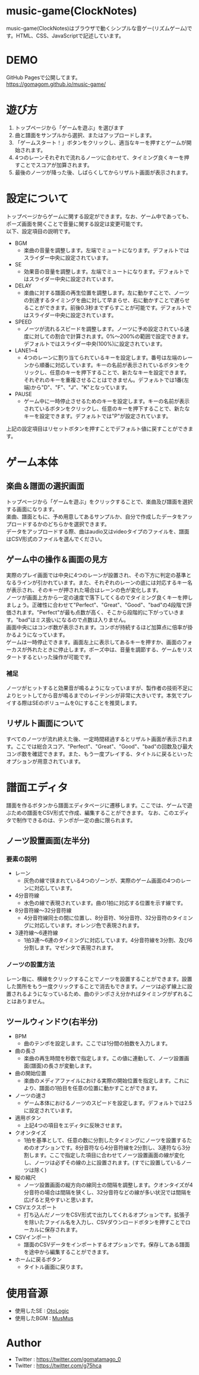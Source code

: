 # music-game(ClockNotes)

music-game(ClockNotes)はブラウザで動くシンプルな音ゲー(リズムゲーム)です。HTML、CSS、JavaScriptで記述しています。

# DEMO

GitHub Pagesで公開してます。  
<https://gomagom.github.io/music-game/>

# 遊び方

1. トップページから「ゲームを遊ぶ」を選びます
1. 曲と譜面をサンプルから選択、またはアップロードします。
1. 「ゲームスタート！」ボタンをクリックし、適当なキーを押すとゲームが開始されます。
1. 4つのレーンそれぞれで流れるノーツに合わせて、タイミング良くキーを押すことでスコアが加算されます。
1. 最後のノーツが降った後、しばらくしてからリザルト画面が表示されます。

# 設定について

トップページからゲームに関する設定ができます。なお、ゲーム中であっても、ポーズ画面を開くことで音量に関する設定は変更可能です。  
以下、設定項目の説明です。

- BGM
  - 楽曲の音量を調整します。左端でミュートになります。デフォルトではスライダー中央に設定されています。
- SE
  - 効果音の音量を調整します。左端でミュートになります。デフォルトではスライダー中央に設定されています。
- DELAY
  - 楽曲に対する譜面の再生位置を調整します。左に動かすことで、ノーツの到達するタイミングを曲に対して早まらせ、右に動かすことで遅らせることができます。前後0.3秒までずらすことが可能です。デフォルトではスライダー中央に設定されています。
- SPEED
  - ノーツが流れるスピードを調整します。ノーツに予め設定されている速度に対しての割合で計算されます。0%～200%の範囲で設定できます。デフォルトではスライダー中央(100%)に設定されています。
- LANE1~4
  - 4つのレーンに割り当てられているキーを設定します。番号は左端のレーンから順番に対応しています。キーの名前が表示されているボタンをクリックし、任意のキーを押下することで、新たなキーを設定できます。それぞれのキーを重複させることはできません。デフォルトでは1番(左端)から"D"、"F"、"J"、"K"となっています。
- PAUSE
  - ゲーム中に一時停止させるためのキーを設定します。キーの名前が表示されているボタンをクリックし、任意のキーを押下することで、新たなキーを設定できます。デフォルトでは"P"が設定されています。

上記の設定項目はリセットボタンを押すことでデフォルト値に戻すことができます。

# ゲーム本体
## 楽曲＆譜面の選択画面

トップページから「ゲームを遊ぶ」をクリックすることで、楽曲及び譜面を選択する画面になります。  
楽曲、譜面ともに、予め用意してあるサンプルか、自分で作成したデータをアップロードするかのどちらかを選択できます。  
データをアップロードする際、曲はaudio又はvideoタイプのファイルを、譜面はCSV形式のファイルを選んでください。

## ゲーム中の操作＆画面の見方

実際のプレイ画面では中央に4つのレーンが設置され、その下方に判定の基準となるラインが引かれています。また、それぞれのレーンの底には対応するキー名が表示され、そのキーが押された場合はレーンの色が変化します。  
ノーツが画面上方から一定の速度で落下してくるのでタイミング良くキーを押しましょう。正確性に合わせて"Perfect"、"Great"、"Good"、"bad"の4段階で評価されます。"Perfect"が最も点数が高く、そこから段階的に下がっていきます。"bad"はミス扱いになるので点数は入りません。  
画面中央にはコンボ数が表示されます。コンボが持続するほど加算点に倍率が掛かるようになっています。  
ゲームは一時停止できます。画面左上に表示してあるキーを押すか、画面のフォーカスが外れたときに停止します。ポーズ中は、音量を調節する、ゲームをリスタートするといった操作が可能です。

### 補足

ノーツがヒットすると効果音が鳴るようになっていますが、製作者の技術不足によりヒットしてから音が鳴るまでのレイテンシが非常に大きいです。本気でプレイする際はSEのボリュームを0にすることを推奨します。

## リザルト画面について

すべてのノーツが流れ終えた後、一定時間経過するとリザルト画面が表示されます。ここでは総合スコア、"Perfect"、"Great"、"Good"、"bad"の回数及び最大コンボ数を確認できます。また、もう一度プレイする、タイトルに戻るといったオプションが用意されています。

# 譜面エディタ

譜面を作るボタンから譜面エディタページに遷移します。ここでは、ゲームで遊ぶための譜面をCSV形式で作成、編集することができます。 
なお、このエディタで制作できるのは、テンポが一定の曲に限られます。

## ノーツ設置画面(左半分)

### 要素の説明

- レーン
  - 灰色の線で挟まれている4つのゾーンが、実際のゲーム画面の4つのレーンに対応しています。
- 4分音符線
  - 水色の線で表現されています。曲の1拍に対応する位置を示す線です。
- 8分音符線～32分音符線
  - 4分音符線同士の間に位置し、8分音符、16分音符、32分音符のタイミングに対応しています。オレンジ色で表現されます。
- 3連符線～6連符線
  - 1拍3連～6連のタイミングに対応しています。4分音符線を3分割、及び6分割します。マゼンタで表現されます。

### ノーツの設置方法

レーン毎に、横線をクリックすることでノーツを設置することができます。設置した箇所をもう一度クリックすることで消去もできます。ノーツは必ず線上に設置されるようになっているため、曲のテンポさえ分かればタイミングがずれることはありません。

## ツールウィンドウ(右半分)

- BPM
  - 曲のテンポを設定します。ここでは1分間の拍数を入力します。
- 曲の長さ
  - 楽曲の再生時間を秒数で指定します。この値に連動して、ノーツ設置画面(譜面)の長さが変動します。
- 曲の開始位置
  - 楽曲のメディアファイルにおける実際の開始位置を指定します。これにより、譜面の1拍目を任意の位置に動かすことができます。
- ノーツの速さ
  - ゲーム本体におけるノーツのスピードを設定します。デフォルトでは2.5に設定されています。
- 適用ボタン
  - 上記4つの項目をエディタに反映させます。
- クオンタイズ
  - 1拍を基準として、任意の数に分割したタイミングにノーツを設置するためのオプションです。8分音符なら4分音符線を2分割し、3連符なら3分割します。ここで指定した項目に合わせてノーツ設置画面の線が変化し、ノーツは必ずその線の上に設置されます。(すでに設置しているノーツは除く)
- 縦の縮尺
  - ノーツ設置画面の縦方向の線同士の間隔を調整します。クオンタイズが4分音符の場合は間隔を狭くし、32分音符などの線が多い状況では間隔を広げると見やすいと思います。
- CSVエクスポート
  - 打ち込んだノーツをCSV形式で出力してくれるオプションです。拡張子を除いたファイル名を入力し、CSVダウンロードボタンを押すことでローカルに保存されます。
- CSVインポート
  - 譜面のCSVデータをインポートするオプションです。保存してある譜面を途中から編集することができます。
- ホームに戻るボタン
  - タイトル画面に戻ります。

# 使用音源
- 使用したSE : [OtoLogic](https://otologic.jp)
- 使用したBGM : [MusMus](https://musmus.main.jp/)

# Author

- Twitter : <https://twitter.com/gomatamago_0>
- Twitter : <https://twitter.com/g75hca>
